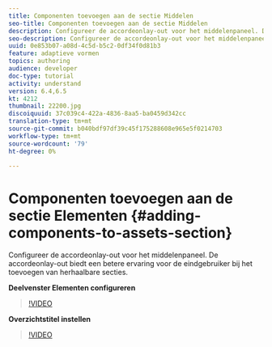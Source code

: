 ```yaml
---
title: Componenten toevoegen aan de sectie Middelen
seo-title: Componenten toevoegen aan de sectie Middelen
description: Configureer de accordeonlay-out voor het middelenpaneel. De accordeonlay-out biedt een betere ervaring voor de eindgebruiker bij het toevoegen van herhaalbare secties.
seo-description: Configureer de accordeonlay-out voor het middelenpaneel. De accordeonlay-out biedt een betere ervaring voor de eindgebruiker bij het toevoegen van herhaalbare secties.
uuid: 0e853b07-a08d-4c5d-b5c2-0df34f0d81b3
feature: adaptieve vormen
topics: authoring
audience: developer
doc-type: tutorial
activity: understand
version: 6.4,6.5
kt: 4212
thumbnail: 22200.jpg
discoiquuid: 37c039c4-422a-4836-8aa5-ba0459d342cc
translation-type: tm+mt
source-git-commit: b040bdf97df39c45f175288608e965e5f0214703
workflow-type: tm+mt
source-wordcount: '79'
ht-degree: 0%

---
```



# Componenten toevoegen aan de sectie Elementen {#adding-components-to-assets-section}

Configureer de accordeonlay-out voor het middelenpaneel. De accordeonlay-out biedt een betere ervaring voor de eindgebruiker bij het toevoegen van herhaalbare secties.

**Deelvenster Elementen configureren**

>[!VIDEO](https://video.tv.adobe.com/v/22200?quality=9&learn=on)

**Overzichtstitel instellen**
>[!VIDEO](https://video.tv.adobe.com/v/28387)



